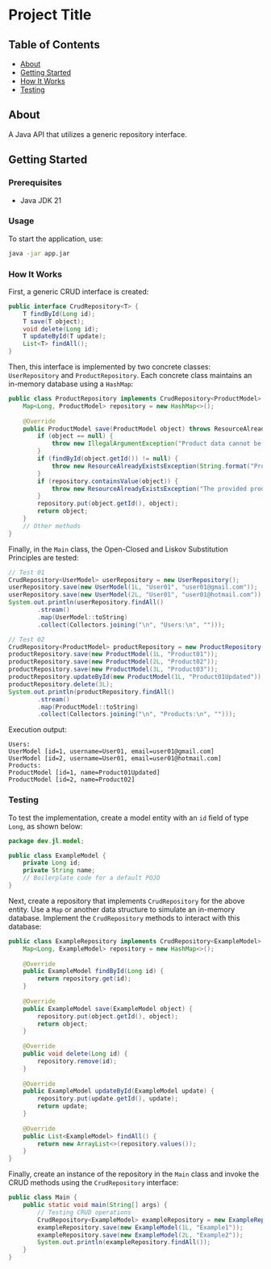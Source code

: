 # Project Title

## Table of Contents

- [About](#about)
- [Getting Started](#getting-started)
- [How It Works](#how-it-works)
- [Testing](#testing)

## About <a name="about"></a>

A Java API that utilizes a generic repository interface.


## Getting Started <a name="getting-started"></a>

### Prerequisites

- Java JDK 21

### Usage

To start the application, use:

```sh
java -jar app.jar
```


### How It Works

First, a generic CRUD interface is created:

```java
public interface CrudRepository<T> {
    T findById(Long id);
    T save(T object);
    void delete(Long id);
    T updateById(T update);
    List<T> findAll();
}
```

Then, this interface is implemented by two concrete classes: `UserRepository` and `ProductRepository`. Each concrete class maintains an in-memory database using a `HashMap`:

```java
public class ProductRepository implements CrudRepository<ProductModel> {
    Map<Long, ProductModel> repository = new HashMap<>();
    
    @Override
    public ProductModel save(ProductModel object) throws ResourceAlreadyExistsException, IllegalArgumentException {
        if (object == null) {
            throw new IllegalArgumentException("Product data cannot be null");
        }
        if (findById(object.getId()) != null) {
            throw new ResourceAlreadyExistsException(String.format("Product with id %s already exists", object.getId()));
        }
        if (repository.containsValue(object)) {
            throw new ResourceAlreadyExistsException("The provided product data is a duplicate of an existing record");
        }
        repository.put(object.getId(), object);
        return object;
    }
    // Other methods
}
```

Finally, in the `Main` class, the Open-Closed and Liskov Substitution Principles are tested:

```java
// Test 01
CrudRepository<UserModel> userRepository = new UserRepository();
userRepository.save(new UserModel(1L, "User01", "user01@gmail.com"));
userRepository.save(new UserModel(2L, "User01", "user01@hotmail.com"));
System.out.println(userRepository.findAll()
        .stream()
        .map(UserModel::toString)
        .collect(Collectors.joining("\n", "Users:\n", "")));

// Test 02
CrudRepository<ProductModel> productRepository = new ProductRepository();
productRepository.save(new ProductModel(1L, "Product01"));
productRepository.save(new ProductModel(2L, "Product02"));
productRepository.save(new ProductModel(3L, "Product03"));
productRepository.updateById(new ProductModel(1L, "Product01Updated"));
productRepository.delete(3L);
System.out.println(productRepository.findAll()
        .stream()
        .map(ProductModel::toString)
        .collect(Collectors.joining("\n", "Products:\n", "")));
```

Execution output:

```plaintext
Users:
UserModel [id=1, username=User01, email=user01@gmail.com]
UserModel [id=2, username=User01, email=user01@hotmail.com]
Products:
ProductModel [id=1, name=Product01Updated]
ProductModel [id=2, name=Product02]
```

### Testing

To test the implementation, create a model entity with an `id` field of type `Long`, as shown below:

```java
package dev.jl.model;

public class ExampleModel {
    private Long id;
    private String name;
    // Boilerplate code for a default POJO
}
```

Next, create a repository that implements `CrudRepository` for the above entity. Use a `Map` or another data structure to simulate an in-memory database. Implement the `CrudRepository` methods to interact with this database:

```java
public class ExampleRepository implements CrudRepository<ExampleModel> {
    Map<Long, ExampleModel> repository = new HashMap<>();
    
    @Override
    public ExampleModel findById(Long id) {
        return repository.get(id);
    }
    
    @Override
    public ExampleModel save(ExampleModel object) {
        repository.put(object.getId(), object);
        return object;
    }
    
    @Override
    public void delete(Long id) {
        repository.remove(id);
    }
    
    @Override
    public ExampleModel updateById(ExampleModel update) {
        repository.put(update.getId(), update);
        return update;
    }
    
    @Override
    public List<ExampleModel> findAll() {
        return new ArrayList<>(repository.values());
    }
}
```

Finally, create an instance of the repository in the `Main` class and invoke the CRUD methods using the `CrudRepository` interface:

```java
public class Main {
    public static void main(String[] args) {
        // Testing CRUD operations
        CrudRepository<ExampleModel> exampleRepository = new ExampleRepository();
        exampleRepository.save(new ExampleModel(1L, "Example1"));
        exampleRepository.save(new ExampleModel(2L, "Example2"));
        System.out.println(exampleRepository.findAll());
    }
}
```
